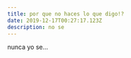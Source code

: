 ```yaml
---
title: por que no haces lo que digo!?
date: 2019-12-17T00:27:17.123Z
description: no se
---
```

nunca yo se...
